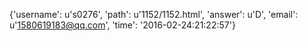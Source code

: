 {'username': u's0276', 'path': u'1152/1152.html', 'answer': u'D', 'email': u'1580619183@qq.com', 'time': '2016-02-24:21:22:57'}